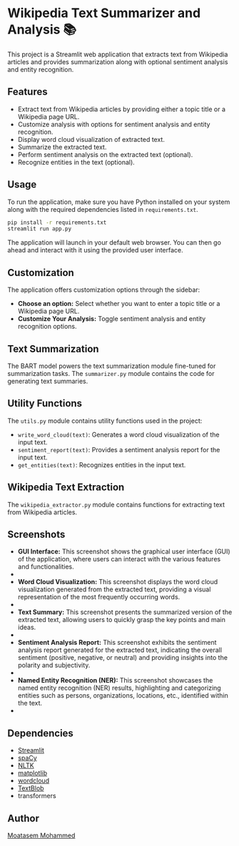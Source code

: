 # Wikipedia Text Summarizer and Analysis 📚

This project is a Streamlit web application that extracts text from Wikipedia articles and provides summarization along with optional sentiment analysis and entity recognition.

## Features

- Extract text from Wikipedia articles by providing either a topic title or a Wikipedia page URL.
- Customize analysis with options for sentiment analysis and entity recognition.
- Display word cloud visualization of extracted text.
- Summarize the extracted text.
- Perform sentiment analysis on the extracted text (optional).
- Recognize entities in the text (optional).

## Usage

To run the application, make sure you have Python installed on your system along with the required dependencies listed in `requirements.txt`.

```bash
pip install -r requirements.txt
streamlit run app.py
```

The application will launch in your default web browser. You can then go ahead and interact with it using the provided user interface.

## Customization

The application offers customization options through the sidebar:

- **Choose an option:** Select whether you want to enter a topic title or a Wikipedia page URL.
- **Customize Your Analysis:** Toggle sentiment analysis and entity recognition options.

## Text Summarization

The BART model powers the text summarization module fine-tuned for summarization tasks. The `summarizer.py` module contains the code for generating text summaries.

## Utility Functions

The `utils.py` module contains utility functions used in the project:

- `write_word_cloud(text)`: Generates a word cloud visualization of the input text.
- `sentiment_report(text)`: Provides a sentiment analysis report for the input text.
- `get_entities(text)`: Recognizes entities in the input text.

## Wikipedia Text Extraction

The `wikipedia_extractor.py` module contains functions for extracting text from Wikipedia articles.

## Screenshots
- **GUI Interface:** This screenshot shows the graphical user interface (GUI) of the application, where users can interact with the various features and functionalities.
- [](screenshots/GUI.png)
- **Word Cloud Visualization:** This screenshot displays the word cloud visualization generated from the extracted text, providing a visual representation of the most frequently occurring words.
- [](screenshots/word_cloud.png)
- **Text Summary:** This screenshot presents the summarized version of the extracted text, allowing users to quickly grasp the key points and main ideas.
- [](screenshots/summary.png)
- **Sentiment Analysis Report:** This screenshot exhibits the sentiment analysis report generated for the extracted text, indicating the overall sentiment (positive, negative, or neutral) and providing insights into the polarity and subjectivity.
- [](screenshots/sentiment_analysis.png)
- **Named Entity Recognition (NER):** This screenshot showcases the named entity recognition (NER) results, highlighting and categorizing entities such as persons, organizations, locations, etc., identified within the text.
- [](screenshots/NER.png)

Dependencies
------------

- [Streamlit](https://streamlit.io/)
- [spaCy](https://spacy.io/)
- [NLTK](https://www.nltk.org/)
- [matplotlib](https://matplotlib.org/)
- [wordcloud](https://github.com/amueller/word_cloud)
- [TextBlob](https://textblob.readthedocs.io/en/dev/)
- transformers

Author
------

[Moatasem Mohammed](https://github.com/moatasem75291)

